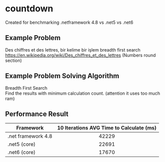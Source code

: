 # countdown
Created for benchmarking .netframework 4.8 vs .net5 vs .net6

## Example Problem
Des chiffres et des lettres, bir kelime bir işlem breadth first search
https://en.wikipedia.org/wiki/Des_chiffres_et_des_lettres (Numbers round section)

## Example Problem Solving Algorithm
Breadth First Search  
Find the results with minimum calculation count.
(attention it uses too much ram)

## Performance Result
| Framework | 10 Iterations AVG Time to Calculate (ms) | 
|----------|:-------------:|
| .net framework 4.8 | 42229 | 
| .net5 (core) | 22691 |  
| .net6 (core) | 17670 |